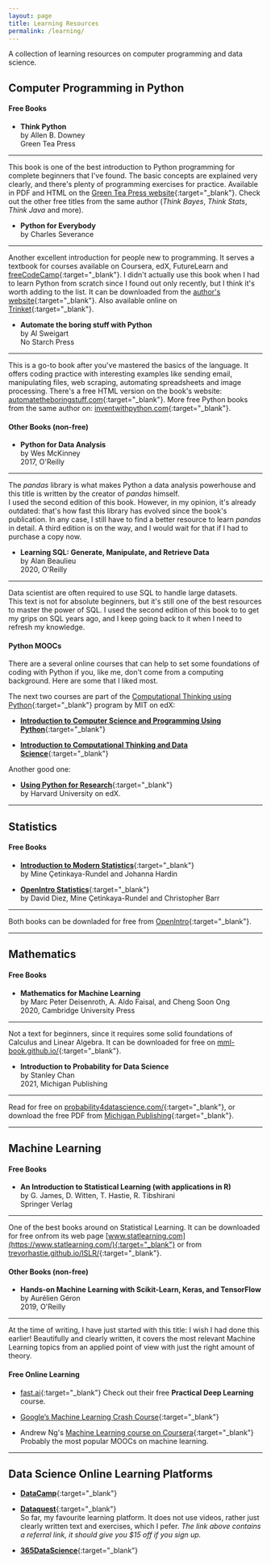```yaml
---
layout: page
title: Learning Resources
permalink: /learning/
---
```


A collection of learning resources on computer programming and data science.

## Computer Programming in Python

#### **Free** Books

- **Think Python**  
by Allen B. Downey  
Green Tea Press   
-----  
This book is one of the best introduction to Python programming for complete beginners that I've found. The basic concepts are explained very clearly, and there's plenty of programming exercises for practice. Available in PDF and HTML on the [Green Tea Press website](https://greenteapress.com/wp/think-python-2e/){:target="_blank"}. Check out the other free titles from the same author (*Think Bayes*, *Think Stats*, *Think Java* and more).

- **Python for Everybody**  
by Charles Severance  
-----  
Another excellent introduction for people new to programming. It serves a textbook for courses available on Coursera, edX, FutureLearn and [freeCodeCamp](https://www.youtube.com/watch?v=8DvywoWv6fI){:target="_blank"}. I didn't actually use this book when I had to learn Python from scratch since I found out only recently, but I think it's worth adding to the list. It can be downloaded from the [author's website](http://pythonlearn.com/){:target="_blank"}. Also available online on [Trinket](https://books.trinket.io/pfe/index.html){:target="_blank"}.  

- **Automate the boring stuff with Python**   
by Al Sweigart  
No Starch Press  
-----  
This is a go-to book after you've mastered the basics of the language. It offers coding practice with interesting examples like sending email, manipulating files, web scraping, automating spreadsheets and image processing. There's a free HTML version on the book's website: [automatetheboringstuff.com](https://automatetheboringstuff.com/){:target="_blank"}. More free Python books from the same author on: [inventwithpython.com](https://inventwithpython.com/){:target="_blank"}.

#### Other Books (non-free)

- **Python for Data Analysis**  
by Wes McKinney  
2017, O'Reilly  
-----  
The *pandas* library is what makes Python a data analysis powerhouse and this title is written by the creator of *pandas* himself.  
I used the second edition of this book. However, in my opinion, it's already outdated: that's how fast this library has evolved since the book's publication. In any case, I still have to find a better resource to learn *pandas* in detail.  A third edition is on the way, and I would wait for that if I had to purchase a copy now.  

- **Learning SQL: Generate, Manipulate, and Retrieve Data**  
by Alan Beaulieu  
2020, O'Reilly  
-----  
Data scientist are often required to use SQL to handle large datasets.  
This text is not for absolute beginners, but it's still one of the best resources to master the power of SQL. I used the second edition of this book to to get my grips on SQL years ago, and I keep going back to it when I need to refresh my knowledge.  

#### Python MOOCs

There are a several online courses that can help to set some foundations of coding with Python if you, like me, don't come from a computing background. Here are some that I liked most.

The next two courses are part of the [Computational Thinking using Python](https://www.edx.org/xseries/mitx-computational-thinking-using-python){:target="_blank"} program by MIT on edX:

- [**Introduction to Computer Science and Programming Using Python**](https://www.edx.org/course/introduction-to-computer-science-and-programming-7){:target="_blank"}

- [**Introduction to Computational Thinking and Data Science**](https://www.edx.org/course/introduction-to-computational-thinking-and-data-4){:target="_blank"}

Another good one:

- [**Using Python for Research**](https://www.edx.org/course/using-python-for-research){:target="_blank"}  
by Harvard University on edX.

---

## Statistics

#### **Free** Books

- [**Introduction to Modern Statistics**](https://www.openintro.org/book/ims/){:target="_blank"}  
by Mine Çetinkaya-Rundel and Johanna Hardin

- [**OpenIntro Statistics**](https://www.openintro.org/book/os/){:target="_blank"}  
by David Diez, Mine Çetinkaya-Rundel and Christopher Barr  
-----  
Both books can be downladed for free from [OpenIntro](https://www.openintro.org/){:target="_blank"}.  

---

## Mathematics

#### **Free** Books

- **Mathematics for Machine Learning**  
by Marc Peter Deisenroth, A. Aldo Faisal, and Cheng Soon Ong  
2020, Cambridge University Press  
-----  
Not a text for beginners, since it requires some solid foundations of Calculus and Linear Algebra. It can be downloaded for free on [mml-book.github.io/](https://mml-book.github.io/){:target="_blank"}.

- **Introduction to Probability for Data Science**  
by Stanley Chan  
2021, Michigan Publishing  
-----  
Read for free on [probability4datascience.com/](https://probability4datascience.com/){:target="_blank"}, or download the free PDF from [Michigan Publishing](https://services.publishing.umich.edu/publications/ee/){:target="_blank"}.

---

## Machine Learning

#### **Free** Books

- **An Introduction to Statistical Learning (with applications in R)**  
by G. James, D. Witten, T. Hastie, R. Tibshirani  
Springer Verlag  
-----  
One of the best books around on Statistical Learning. It can be downloaded for free onfrom its web page [www.statlearning.com](https://www.statlearning.com/){:target="_blank"} or from [trevorhastie.github.io/ISLR/](https://trevorhastie.github.io/ISLR/){:target="_blank"}.  

#### Other Books (non-free)  

- **Hands-on Machine Learning with Scikit-Learn, Keras, and TensorFlow**  
by Aurélien Géron  
2019, O'Reilly  
-----  
At the time of writing, I have just started with this title: I wish I had done this earlier! Beautifully and clearly written, it covers the most relevant Machine Learning topics from an applied point of view with just the right amount of theory.

#### **Free** Online Learning

- [fast.ai](https://fast.ai){:target="_blank"}
Check out their free **Practical Deep Learning** course.

- [Google’s Machine Learning Crash Course](https://developers.google.com/machine-learning/crash-course){:target="_blank"}

- Andrew Ng's [Machine Learning course on Coursera](https://www.coursera.org/learn/machine-learning){:target="_blank"}  
Probably the most popular MOOCs on machine learning.  

---

## Data Science Online Learning Platforms

- [**DataCamp**](https://www.datacamp.com/){:target="_blank"}  

- [**Dataquest**](https://app.dataquest.io/referral-signup/wvx96mix/){:target="_blank"}  
So far, my favourite learning platform. It does not use videos, rather just clearly written text and exercises, which I pefer. *The link above contains a referral link,  it should give you $15 off if you sign up.*

- [**365DataScience**](https://365datascience.com/){:target="_blank"}  

